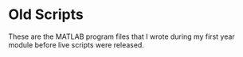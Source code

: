 # Old Scripts

These are the MATLAB program files that I wrote during my first year module before live scripts were released.
